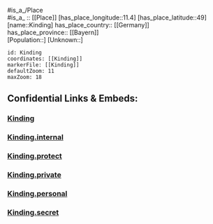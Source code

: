 ﻿---
location: [49,11.4] 
mapzoom: [7,12] 
mapmarker: city 
type: City
tags:
- geo/City


SpocWebEntityId: 31428
isDeleted: false
confidential: public

---
#is_a_/Place  
#is_a_ :: [[Place]] 
[has_place_longitude::11.4] 
[has_place_latitude::49] 
[name::Kinding] 
has_place_country:: [[Germany]]  
has_place_province:: [[Bayern]]  
[Population::] 
[Unknown::] 


```leaflet
id: Kinding
coordinates: [[Kinding]] 
markerFile: [[Kinding]] 
defaultZoom: 11 
maxZoom: 18
```


## Confidential Links & Embeds: 

### [Kinding](/_public/Earth/Continent/Europe/Europe~Central/Germany/Germany~West/Bayern/counties~Bayern/Eichstätt/cities~Eichstätt/Kinding.md) 

### [Kinding.internal](/_internal/Earth/Continent/Europe/Europe~Central/Germany/Germany~West/Bayern/counties~Bayern/Eichstätt/cities~Eichstätt/Kinding.internal.md) 

### [Kinding.protect](/_protect/Earth/Continent/Europe/Europe~Central/Germany/Germany~West/Bayern/counties~Bayern/Eichstätt/cities~Eichstätt/Kinding.protect.md) 

### [Kinding.private](/_private/Earth/Continent/Europe/Europe~Central/Germany/Germany~West/Bayern/counties~Bayern/Eichstätt/cities~Eichstätt/Kinding.private.md) 

### [Kinding.personal](/_personal/Earth/Continent/Europe/Europe~Central/Germany/Germany~West/Bayern/counties~Bayern/Eichstätt/cities~Eichstätt/Kinding.personal.md) 

### [Kinding.secret](/_secret/Earth/Continent/Europe/Europe~Central/Germany/Germany~West/Bayern/counties~Bayern/Eichstätt/cities~Eichstätt/Kinding.secret.md) 
